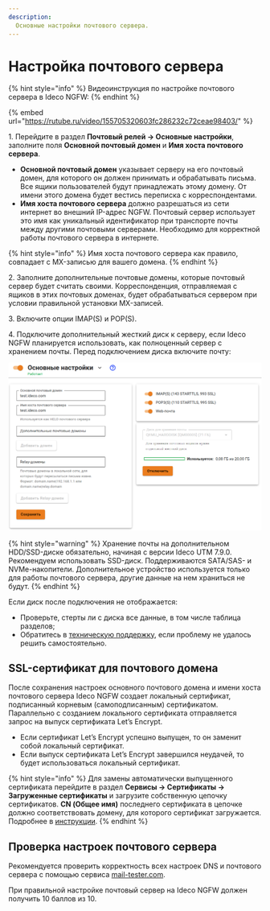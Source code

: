 ```yaml
---
description: 
  Основные настройки почтового сервера.
---
```


# Настройка почтового сервера

{% hint style="info" %}
Видеоинструкция по настройке почтового сервера в Ideco NGFW:
{% endhint %}

{% embed url="https://rutube.ru/video/155705320603fc286232c72ceae98403/" %}
<!-- [Ссылка на видеоинструкцию по настройке почтового сервера в Ideco NGFW](https://rutube.ru/video/155705320603fc286232c72ceae98403//) -->

1\. Перейдите в раздел **Почтовый релей -> Основные настройки**, заполните поля **Основной почтовый домен** и **Имя хоста почтового сервера**.

* **Основной почтовый домен** указывает серверу на его почтовый домен, для которого он должен принимать и обрабатывать письма. Все ящики пользователей будут принадлежать этому домену. От имени этого домена будет вестись переписка с корреспондентами.
* **Имя хоста почтового сервера** должно разрешаться из сети интернет во внешний IP-адрес NGFW. Почтовый сервер использует это имя как уникальный идентификатор при транспорте почты между другими почтовыми серверами. Необходимо для корректной работы почтового сервера в интернете.

{% hint style="info" %}
Имя хоста почтового сервера как правило, совпадает с MX-записью для вашего домена.
{% endhint %}

2\. Заполните дополнительные почтовые домены, которые почтовый сервер будет считать своими. Корреспонденция, отправляемая с ящиков в этих почтовых доменах, будет обрабатываться сервером при условии правильной установки MX-записей.

3\. Включите опции IMAP(S) и POP(S).

4\. Подключите дополнительный жесткий диск к серверу, если Ideco NGFW планируется использовать, как полноценный сервер с хранением почты. Перед подключением диска включите почту:

![](/.gitbook/assets/mail-server-settings.png)

{% hint style="warning" %}
Хранение почты на дополнительном HDD/SSD-диске обязательно, начиная с версии Ideco UTM 7.9.0. Рекомендуем использовать SSD-диск. Поддерживаются SATA/SAS- и NVMe-накопители. Дополнительное устройство используется только для работы почтового сервера, другие данные на нем храниться не будут. 
{% endhint %}

Если диск после подключения не отображается:

* Проверьте, стерты ли с диска все данные, в том числе таблица разделов;
* Обратитесь в [техническую поддержку](/general/technical-support.md), если проблему не удалось решить самостоятельно.

## SSL-сертификат для почтового домена

После сохранения настроек основного почтового домена и имени хоста почтового сервера Ideco NGFW создает локальный сертификат, подписанный корневым (самоподписанным) сертификатом. Параллельно с созданием локального сертификата отправляется запрос на выпуск сертификата Let’s Encrypt.

* Если сертификат Let’s Encrypt успешно выпущен, то он заменит собой локальный сертификат.
* Если выпуск сертификата Let’s Encrypt завершился неудачей, то будет использоваться локальный сертификат.

{% hint style="info" %}
Для замены автоматически выпущенного сертификата перейдите в раздел **Сервисы -> Сертификаты -> Загруженные сертификаты** и загрузите собственную цепочку сертификатов. **CN (Общее имя)** последнего сертификата в цепочке должно соответствовать домену, для которого сертификат загружается. Подробнее в [инструкции](/settings/services/certificates/upload-ssl-certificate-to-server.md).
{% endhint %}

## Проверка настроек почтового сервера

Рекомендуется проверить корректность всех настроек DNS и почтового сервера с помощью сервиса [mail-tester.com](https://www.mail-tester.com/).

При правильной настройке почтовый сервер на Ideco NGFW должен получить 10 баллов из 10.
